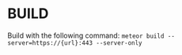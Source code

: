 BUILD
=====

Build with the following command:
`meteor build --server=https://{url}:443 --server-only`
